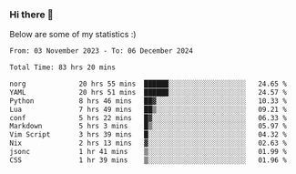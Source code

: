 ### Hi there 👋
Below are some of my statistics :)

<!--START_SECTION:waka-->

```txt
From: 03 November 2023 - To: 06 December 2024

Total Time: 83 hrs 20 mins

norg             20 hrs 55 mins  ██████░░░░░░░░░░░░░░░░░░░   24.65 %
YAML             20 hrs 51 mins  ██████░░░░░░░░░░░░░░░░░░░   24.57 %
Python           8 hrs 46 mins   ██▓░░░░░░░░░░░░░░░░░░░░░░   10.33 %
Lua              7 hrs 49 mins   ██▒░░░░░░░░░░░░░░░░░░░░░░   09.21 %
conf             5 hrs 22 mins   █▓░░░░░░░░░░░░░░░░░░░░░░░   06.33 %
Markdown         5 hrs 3 mins    █▒░░░░░░░░░░░░░░░░░░░░░░░   05.97 %
Vim Script       3 hrs 39 mins   █░░░░░░░░░░░░░░░░░░░░░░░░   04.32 %
Nix              2 hrs 13 mins   ▓░░░░░░░░░░░░░░░░░░░░░░░░   02.63 %
jsonc            1 hr 41 mins    ▒░░░░░░░░░░░░░░░░░░░░░░░░   01.99 %
CSS              1 hr 39 mins    ▒░░░░░░░░░░░░░░░░░░░░░░░░   01.96 %
```

<!--END_SECTION:waka-->

<!--
**KlapenHz/KlapenHz** is a ✨ _special_ ✨ repository because its `README.md` (this file) appears on your GitHub profile.

Here are some ideas to get you started:

- 🔭 I’m currently working on ...
- 🌱 I’m currently learning ...
- 👯 I’m looking to collaborate on ...
- 🤔 I’m looking for help with ...
- 💬 Ask me about ...
- 📫 How to reach me: ...
- 😄 Pronouns: ...
- ⚡ Fun fact: ...
-->
